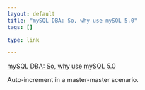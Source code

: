 ```yaml
--- 
layout: default
title: "mySQL DBA: So, why use mySQL 5.0"
tags: []

type: link

---
```

<a href="http://mysqldba.blogspot.com/2007/03/so-why-use-mysql-50.html">mySQL DBA: So, why use mySQL 5.0</a>

Auto-increment in a master-master scenario.
